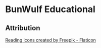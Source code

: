 # BunWulf Educational

## Attribution

<a href="https://www.flaticon.com/free-icons/reading" title="reading icons">Reading icons created by Freepik - Flaticon</a>
